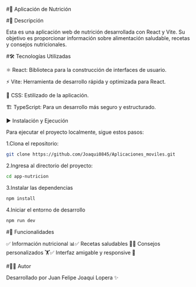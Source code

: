 #📌 Aplicación de Nutrición

#🚀 Descripción

Esta es una aplicación web de nutrición desarrollada con React y Vite. Su objetivo es proporcionar información sobre alimentación saludable, recetas y consejos nutricionales.

#🛠 Tecnologías Utilizadas

⚛️ React: Biblioteca para la construcción de interfaces de usuario.

⚡ Vite: Herramienta de desarrollo rápida y optimizada para React.

🎨 CSS: Estilizado de la aplicación.

🏗 TypeScript: Para un desarrollo más seguro y estructurado.


▶️ Instalación y Ejecución

Para ejecutar el proyecto localmente, sigue estos pasos:

1.Clona el repositorio:
```bash
git clone https://github.com/Joaqui0845/Aplicaciones_moviles.git
```
2.Ingresa al directorio del proyecto:
```bash
cd app-nutricion
```

3.Instalar las dependencias 
```bash
npm install
```

4.Iniciar el entorno de desarrollo
```bash
npm run dev
```

#📌 Funcionalidades

✅ Información nutricional 📊✅ Recetas saludables 🥗✅ Consejos personalizados 🏋️✅ Interfaz amigable y responsive 📱

#👨‍💻 Autor

Desarrollado por Juan Felipe Joaqui Lopera ✨


